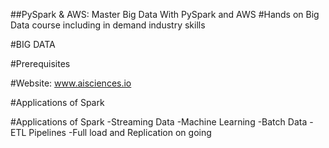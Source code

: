 ##PySpark & AWS: Master Big Data With PySpark and AWS
#Hands on Big Data course including in demand industry skills

#BIG DATA

#Prerequisites

#Website: www.aisciences.io

#Applications of Spark

#Applications of Spark 
-Streaming Data
-Machine Learning
-Batch Data
-ETL Pipelines
-Full load and Replication on going

